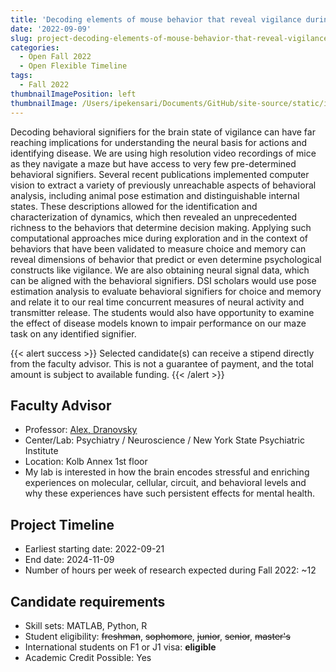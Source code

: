 ```yaml
---
title: 'Decoding elements of mouse behavior that reveal vigilance during exploration'
date: '2022-09-09'
slug: project-decoding-elements-of-mouse-behavior-that-reveal-vigilance-during-exploration
categories:
  - Open Fall 2022 
  - Open Flexible Timeline
tags:
  - Fall 2022
thumbnailImagePosition: left
thumbnailImage: /Users/ipekensari/Documents/GitHub/site-source/static/img/construction.png
---
```

Decoding behavioral signifiers for the brain state of vigilance can have far reaching implications for understanding the neural basis for actions and identifying disease. We are using high resolution video recordings of mice as they navigate a maze but have access to very few pre-determined behavioral signifiers. Several recent publications implemented computer vision to extract a variety of previously unreachable aspects of behavioral analysis, including animal pose estimation and distinguishable internal states. These descriptions allowed for the identification and characterization of dynamics, which then revealed an unprecedented richness to the behaviors that determine decision making. Applying such computational approaches mice during exploration and in the context of behaviors that have been validated to measure choice and memory can reveal dimensions of behavior that predict or even determine psychological constructs like vigilance. We are also obtaining neural signal data, which can be aligned with the behavioral signifiers. DSI scholars would use pose estimation analysis to evaluate behavioral signifiers for choice and memory and relate it to our real time concurrent measures of neural activity and transmitter release. The students would also have opportunity to examine the effect of disease models known to impair performance on our maze task on any identified signifier.

<!--more-->

{{< alert success >}}
Selected candidate(s) can receive a stipend directly from the faculty advisor. This is not a guarantee of payment, and the total amount is subject to available funding.
{{< /alert >}}

## Faculty Advisor
+ Professor: [Alex, Dranovsky](https://www.neurosciencephd.columbia.edu/content/alex-dranovsky-md-phd)
+ Center/Lab: Psychiatry / Neuroscience / New York State Psychiatric Institute
+ Location: Kolb Annex 1st floor
+ My lab is interested in how the brain encodes stressful and enriching experiences on molecular, cellular, circuit, and behavioral levels and why these experiences have such persistent effects for mental health.

## Project Timeline
+ Earliest starting date: 2022-09-21
+ End date: 2024-11-09
+ Number of hours per week of research expected during Fall 2022: ~12

## Candidate requirements
+ Skill sets: MATLAB, Python, R
+ Student eligibility: ~~freshman~~, ~~sophomore~~, ~~junior~~, ~~senior~~, ~~master's~~
+ International students on F1 or J1 visa: **eligible**
+ Academic Credit Possible: Yes

